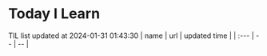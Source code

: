 # Today I Learn 
TIL list updated at 2024-01-31 01:43:30
| name | url | updated time |
| :--- | -- | -- |
